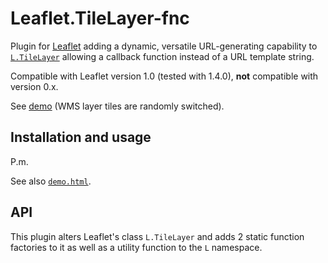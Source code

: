 # Leaflet.TileLayer-fnc

Plugin for [Leaflet](http://leafletjs.com) adding a dynamic, versatile URL-generating capability to [`L.TileLayer`](http://leafletjs.com/reference-1.4.0.html#tilelayer) allowing a callback function instead of a URL template string.

Compatible with Leaflet version 1.0 (tested with 1.4.0), **not** compatible with version 0.x.

See [demo](https://kluizeberg.github.io/Leaflet.TileLayer-fnc/demo.html) (WMS layer tiles are randomly switched).

## Installation and usage

P.m.

See also [`demo.html`](demo.html).

## API

This plugin alters Leaflet's class `L.TileLayer` and adds 2 static function factories to it as well as a utility function to the `L` namespace.
